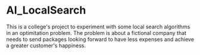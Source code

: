 # AI_LocalSearch

This is a college's project to experiment with some local search algorithms in an optimitation problem.
The problem is about a fictional company that needs to send packages looking forward to have less expenses and achieve a greater customer's happiness.
